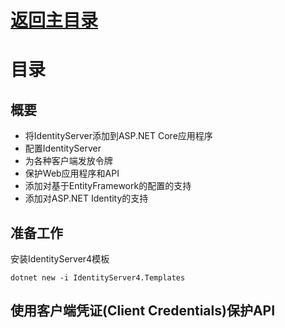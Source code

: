 # [返回主目录](Readme.md)<!-- omit in toc --> 

# 目录 <!-- omit in toc --> 


## 概要

- 将IdentityServer添加到ASP.NET Core应用程序
- 配置IdentityServer
- 为各种客户端发放令牌
- 保护Web应用程序和API
- 添加对基于EntityFramework的配置的支持
- 添加对ASP.NET Identity的支持

## 准备工作
安装IdentityServer4模板
```shell
dotnet new -i IdentityServer4.Templates
```

## 使用客户端凭证(Client Credentials)保护API

